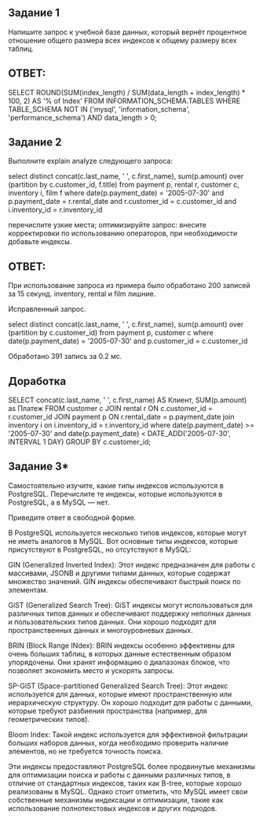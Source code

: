 ## Задание 1
Напишите запрос к учебной базе данных, который вернёт процентное отношение общего размера всех индексов к общему размеру всех таблиц.

## ОТВЕТ:

SELECT 
    ROUND(SUM(index_length) / SUM(data_length + index_length) * 100, 2) AS '% of Index'
FROM 
    INFORMATION_SCHEMA.TABLES
WHERE 
    TABLE_SCHEMA NOT IN ('mysql', 'information_schema', 'performance_schema')
    AND data_length > 0;

## Задание 2

Выполните explain analyze следующего запроса:

select distinct concat(c.last_name, ' ', c.first_name), sum(p.amount) over (partition by c.customer_id, f.title)
from payment p, rental r, customer c, inventory i, film f
where date(p.payment_date) = '2005-07-30' and p.payment_date = r.rental_date and r.customer_id = c.customer_id and i.inventory_id = r.inventory_id

перечислите узкие места;
оптимизируйте запрос: внесите корректировки по использованию операторов, при необходимости добавьте индексы.

## ОТВЕТ:

При использование запроса из примера было обработано 200 записей за 15 секунд.  inventory, rental и film лишние.

Исправленный запрос.

select distinct concat(c.last_name, ' ', c.first_name), sum(p.amount) over (partition by c.customer_id)
from payment p, customer c
where date(p.payment_date) = '2005-07-30' and p.customer_id = c.customer_id 

Обработано 391 запись за 0.2 мс.

## Доработка

SELECT concat(c.last_name, ' ', c.first_name) AS Клиент, SUM(p.amount) as Платеж
FROM customer c
JOIN rental r ON c.customer_id = r.customer_id 
JOIN payment p ON r.rental_date = p.payment_date 
join inventory i on i.inventory_id = r.inventory_id 
where date(p.payment_date) >= '2005-07-30' and date(p.payment_date) < DATE_ADD('2005-07-30', INTERVAL 1 DAY)
GROUP BY c.customer_id;

## Задание 3*

Самостоятельно изучите, какие типы индексов используются в PostgreSQL. Перечислите те индексы, которые используются в PostgreSQL, а в MySQL — нет.

Приведите ответ в свободной форме.

В PostgreSQL используется несколько типов индексов, которые могут не иметь аналогов в MySQL. Вот основные типы индексов, которые присутствуют в PostgreSQL, но отсутствуют в MySQL:

GIN (Generalized Inverted Index): Этот индекс предназначен для работы с массивами, JSONB и другими типами данных, которые содержат множество значений. GIN индексы обеспечивают быстрый поиск по элементам.

GiST (Generalized Search Tree): GiST индексы могут использоваться для различных типов данных и обеспечивают поддержку неполных данных и пользовательских типов данных. Они хорошо подходят для пространственных данных и многоуровневых данных.

BRIN (Block Range INdex): BRIN индексы особенно эффективны для очень больших таблиц, в которых данные естественным образом упорядочены. Они хранят информацию о диапазонах блоков, что позволяет экономить место и ускорять запросы.

SP-GiST (Space-partitioned Generalized Search Tree): Этот индекс используется для данных, которые имеют пространственную или иерархическую структуру. Он хорошо подходит для работы с данными, которые требуют разбиения пространства (например, для геометрических типов).

Bloom Index: Такой индекс используется для эффективной фильтрации больших наборов данных, когда необходимо проверить наличие элементов, но не требуется точность поиска.

Эти индексы предоставляют PostgreSQL более продвинутые механизмы для оптимизации поиска и работы с данными различных типов, в отличие от стандартных индексов, таких как B-tree, которые хорошо реализованы в MySQL. Однако стоит отметить, что MySQL имеет свои собственные механизмы индексации и оптимизации, такие как использование полнотекстовых индексов и других подходов.
